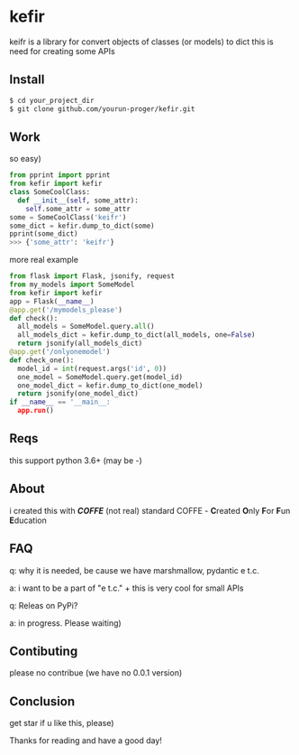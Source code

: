 # kefir
keifr is a library for convert objects of classes (or models) to dict
this is need for creating some APIs
## Install
```bash
$ cd your_project_dir
$ git clone github.com/yourun-proger/kefir.git
```
## Work
so easy)
```py
from pprint import pprint
from kefir import kefir
class SomeCoolClass:
  def __init__(self, some_attr):
    self.some_attr = some_attr
some = SomeCoolClass('keifr')
some_dict = kefir.dump_to_dict(some)
pprint(some_dict)
>>> {'some_attr': 'keifr'}
```
more real example
```py
from flask import Flask, jsonify, request
from my_models import SomeModel
from kefir import kefir
app = Flask(__name__)
@app.get('/mymodels_please')
def check():
  all_models = SomeModel.query.all()
  all_models_dict = kefir.dump_to_dict(all_models, one=False)
  return jsonify(all_models_dict)
@app.get('/onlyonemodel')
def check_one():
  model_id = int(request.args('id', 0))
  one_model = SomeModel.query.get(model_id)
  one_model_dict = kefir.dump_to_dict(one_model)
  return jsonify(one_model_dict)
if __name__ == '__main__:
  app.run()
```
## Reqs
this support python 3.6+ (may be -)
## About
i created this with ***COFFE*** (not real) standard
COFFE - **C**reated **O**nly **F**or **F**un **E**ducation
## FAQ
q: why it is needed, be cause we have marshmallow, pydantic e t.c.

a: i want to be a part of "e t.c." + this is very cool for small APIs

q: Releas on PyPi?

a: in progress. Please waiting)
## Contibuting
please no contribue (we have no 0.0.1 version)
## Conclusion
get star if u like this, please)

Thanks for reading and have a good day!

